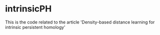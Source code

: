 # intrinsicPH
This is the code related to the article 'Density-based distance learning for intrinsic persistent homology'

